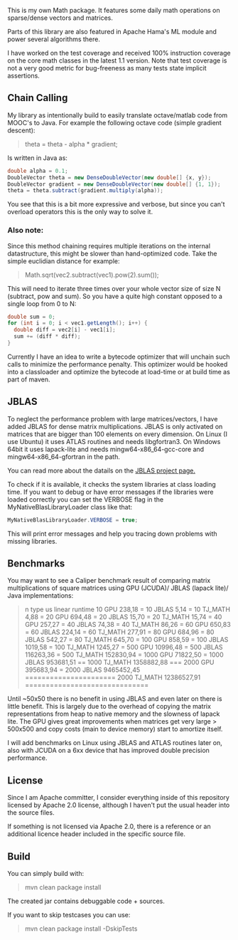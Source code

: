 This is my own Math package. It features some daily math operations on sparse/dense vectors and matrices.

Parts of this library are also featured in Apache Hama's ML module and power several algorithms there.

I have worked on the test coverage and received 100% instruction coverage on the core math classes in the latest 1.1 version.
Note that test coverage is not a very good metric for bug-freeness as many tests state implicit assertions.

Chain Calling
-------

My library as intentionally build to easily translate octave/matlab code from MOOC's to Java.
For example the following octave code (simple gradient descent):

> theta = theta - alpha * gradient;

Is written in Java as: 

```java
double alpha = 0.1;
DoubleVector theta = new DenseDoubleVector(new double[] {x, y});
DoubleVector gradient = new DenseDoubleVector(new double[] {1, 1});
theta = theta.subtract(gradient.multiply(alpha));
```
You see that this is a bit more expressive and verbose, but since you can't overload operators this is the only way to solve it.

### Also note:

Since this method chaining requires multiple iterations on the internal datastructure, this might be slower than hand-optimized code.
Take the simple euclidian distance for example:

> Math.sqrt(vec2.subtract(vec1).pow(2).sum());

This will need to iterate three times over your whole vector size of size N (subtract, pow and sum). So you have a quite high constant opposed to a single loop from 0 to N:

```java
double sum = 0;
for (int i = 0; i < vec1.getLength(); i++) {
  double diff = vec2[i] - vec1[i];
  sum += (diff * diff);
}
```

Currently I have an idea to write a bytecode optimizer that will unchain such calls to minimize the performance penalty.
This optimizer would be hooked into a classloader and optimize the bytecode at load-time or at build time as part of maven.

JBLAS
-------

To neglect the performance problem with large matrices/vectors, I have added JBLAS for dense matrix multiplications. 
JBLAS is only activated on matrices that are bigger than 100 elements on every dimension. 
On Linux (I use Ubuntu) it uses ATLAS routines and needs libgfortran3. 
On Windows 64bit it uses lapack-lite and needs mingw64-x86_64-gcc-core and mingw64-x86_64-gfortran in the path.

You can read more about the datails on the [JBLAS project page.](http://jblas.org/ "JBLAS project page.")

To check if it is available, it checks the system libraries at class loading time. 
If you want to debug or have error messages if the libraries were loaded correctly you can set the VERBOSE flag in the MyNativeBlasLibraryLoader class like that:

```java
MyNativeBlasLibraryLoader.VERBOSE = true;
```

This will print error messages and help you tracing down problems with missing libraries.

Benchmarks
-------

You may want to see a Caliper benchmark result of comparing matrix multiplications of square matrices using GPU (JCUDA)/ JBLAS (lapack lite)/ Java implementations:

>   n    type          us linear runtime
>  10     GPU      238,18 =
>  10   JBLAS        5,14 =
>  10 TJ_MATH        4,88 =
>  20     GPU      694,48 =
>  20   JBLAS       15,70 =
>  20 TJ_MATH       15,74 =
>  40     GPU      257,27 =
>  40   JBLAS       74,38 =
>  40 TJ_MATH       86,26 =
>  60     GPU      650,83 =
>  60   JBLAS      224,14 =
>  60 TJ_MATH      277,91 =
>  80     GPU      684,96 =
>  80   JBLAS      542,27 =
>  80 TJ_MATH      645,70 =
> 100     GPU      858,59 =
> 100   JBLAS     1019,58 =
> 100 TJ_MATH     1245,27 =
> 500     GPU    10996,48 =
> 500   JBLAS   116263,36 =
> 500 TJ_MATH   152830,94 =
>1000     GPU    71822,50 =
>1000   JBLAS   953681,51 ==
>1000 TJ_MATH  1358882,88 ===
>2000     GPU   395683,94 =
>2000   JBLAS  9465452,45 ======================
>2000 TJ_MATH 12386527,91 ==============================

Until ~50x50 there is no benefit in using JBLAS and even later on there is little benefit. This is largely due to the overhead of copying the matrix representations 
from heap to native memory and the slowness of lapack lite. 
The GPU gives great improvements when matrices get very large > 500x500 and copy costs (main to device memory) start to amortize itself.
 
I will add benchmarks on Linux using JBLAS and ATLAS routines later on, also with JCUDA on a 6xx device that has improved double precision performance.

License
-------

Since I am Apache committer, I consider everything inside of this repository 
licensed by Apache 2.0 license, although I haven't put the usual header into the source files.

If something is not licensed via Apache 2.0, there is a reference or an additional licence header included in the specific source file.


Build
-----

You can simply build with:
 
> mvn clean package install

The created jar contains debuggable code + sources.

If you want to skip testcases you can use:

> mvn clean package install -DskipTests
